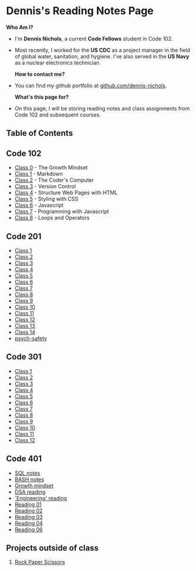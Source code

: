 # Dennis's Reading Notes Page

  **Who Am I?**

- I'm **Dennis Nichols**, a current **Code Fellows** student in Code 102.
- Most recently, I worked for the **US CDC** as a project manager in the field of global water, sanitation, and hygiene. I've also served in the **US Navy** as a nuclear electronics technician.

  **How to contact me?**

- You can find my github portfolio at [github.com/dennis-nichols](https://github.com/dennis-nichols).

  **What's this page for?**

- On this page, I will be storing reading notes and class assignments from Code 102 and subsequent courses.

## Table of Contents

## Code 102

- [Class 0](https://dennis-nichols-code-fellows.github.io/reading-notes/class_0) - The Growth Mindset
- [Class 1](https://dennis-nichols-code-fellows.github.io/reading-notes/class_1) - Markdown
- [Class 2](https://dennis-nichols-code-fellows.github.io/reading-notes/class_2) - The Coder's Computer
- [Class 3](https://dennis-nichols-code-fellows.github.io/reading-notes/class_3) - Version Control
- [Class 4](https://dennis-nichols-code-fellows.github.io/reading-notes/class_4) - Structure Web Pages with HTML
- [Class 5](https://dennis-nichols-code-fellows.github.io/reading-notes/class_5) - Styling with CSS
- [Class 6](https://dennis-nichols-code-fellows.github.io/reading-notes/class_6) - Javascript
- [Class 7](https://dennis-nichols-code-fellows.github.io/reading-notes/class_7) - Programming with Javascript
- [Class 8](https://dennis-nichols-code-fellows.github.io/reading-notes/class_8) - Loops and Operators

## Code 201

- [Class 1](https://dennis-nichols-code-fellows.github.io/reading-notes/201_class_1)
- [Class 2](https://dennis-nichols-code-fellows.github.io/reading-notes/201_class_2)
- [Class 3](https://dennis-nichols-code-fellows.github.io/reading-notes/201_class_3)
- [Class 4](https://dennis-nichols-code-fellows.github.io/reading-notes/201_class_4)
- [Class 5](https://dennis-nichols-code-fellows.github.io/reading-notes/201_class_5)
- [Class 6](https://dennis-nichols-code-fellows.github.io/reading-notes/201_class_6)
- [Class 7](https://dennis-nichols-code-fellows.github.io/reading-notes/201_class_7)
- [Class 8](https://dennis-nichols-code-fellows.github.io/reading-notes/201_class_8)
- [Class 9](https://dennis-nichols-code-fellows.github.io/reading-notes/201_class_9)
- [Class 10](https://dennis-nichols-code-fellows.github.io/reading-notes/201_class_10)
- [Class 11](https://dennis-nichols-code-fellows.github.io/reading-notes/201_class_11)
- [Class 12](https://dennis-nichols-code-fellows.github.io/reading-notes/201_class_12)
- [Class 13](https://dennis-nichols-code-fellows.github.io/reading-notes/201_class_13)
- [Class 14](https://dennis-nichols-code-fellows.github.io/reading-notes/201_class_14)
- [psych-safety](https://dennis-nichols-code-fellows.github.io/reading-notes/psych-safety)

## Code 301

- [Class 1](https://dennis-nichols-code-fellows.github.io/reading-notes/301_class_1)
- [Class 2](https://dennis-nichols-code-fellows.github.io/reading-notes/301_class_2)
- [Class 3](https://dennis-nichols-code-fellows.github.io/reading-notes/301_class_3)
- [Class 4](https://dennis-nichols-code-fellows.github.io/reading-notes/301_class_4)
- [Class 5](https://dennis-nichols-code-fellows.github.io/reading-notes/301_class_5)
- [Class 6](https://dennis-nichols-code-fellows.github.io/reading-notes/301_class_6)
- [Class 7](https://dennis-nichols-code-fellows.github.io/reading-notes/301_class_7)
- [Class 8](https://dennis-nichols-code-fellows.github.io/reading-notes/301_class_8)
- [Class 9](https://dennis-nichols-code-fellows.github.io/reading-notes/301_class_9)
- [Class 10](https://dennis-nichols-code-fellows.github.io/reading-notes/301_class_10)
- [Class 11](https://dennis-nichols-code-fellows.github.io/reading-notes/301_class_11)
- [Class 12](https://dennis-nichols-code-fellows.github.io/reading-notes/301_class_12)

## Code 401

- [SQL notes](https://dennis-nichols-code-fellows.github.io/reading-notes/401_prep_SQL)
- [BASH notes](https://dennis-nichols-code-fellows.github.io/reading-notes/401_prep_BASH)
- [Growth mindset](https://dennis-nichols-code-fellows.github.io/reading-notes/401_prep_growth)
- [DSA reading](https://dennis-nichols-code-fellows.github.io/reading-notes/401_prep_DSA)
- ['Engineering' reading](https://dennis-nichols-code-fellows.github.io/reading-notes/401_engineering)
- [Reading 01](https://dennis-nichols-code-fellows.github.io/reading-notes/401_01)
- [Reading 02](https://dennis-nichols-code-fellows.github.io/reading-notes/401_02)
- [Reading 03](https://dennis-nichols-code-fellows.github.io/reading-notes/401_03)
- [Reading 04](https://dennis-nichols-code-fellows.github.io/reading-notes/401_04)
- [Reading 06](https://dennis-nichols-code-fellows.github.io/reading-notes/401_06)

## Projects outside of class

1. [Rock Paper Scissors](https://dennis-nichols.github.io/yt_group_projects/rps1_notes_dn)
